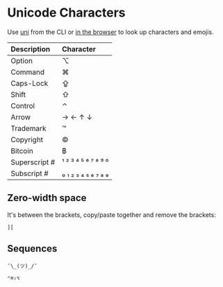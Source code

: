 # Unicode Characters

Use [uni][1] from the CLI or [in the browser][2] to look up characters and
emojis.

| Description   | Character           |
| :------------ | :------------------ |
| Option        | ⌥                   |
| Command       | ⌘                   |
| Caps-Lock     | ⇪                   |
| Shift         | ⇧                   |
| Control       | ⌃                   |
| Arrow         | → ← ↑ ↓             |
| Trademark     | ™                  |
| Copyright     | ©                  |
| Bitcoin       | ฿                   |
| Superscript # | ¹ ² ³ ⁴ ⁵ ⁶ ⁷ ⁸ ⁹ ⁰ |
| Subscript #   | ₀ ₁ ₂ ₃ ₄ ₅ ₆ ₇ ₈ ₉ |

## Zero-width space

It's between the brackets, copy/paste together and remove the brackets:

```
]​[
```

## Sequences

```
¯\_(ツ)_/¯

⌃⌘⇧⌥
```

[1]: https://github.com/arp242/uni
[2]: https://arp242.github.io/uni-wasm/
